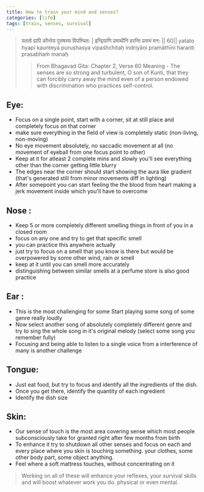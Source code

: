 ```yaml
---
title: How to train your mind and senses?
categories: [life]
tags: [train, senses, survival]
---
```


> यततो ह्यपि कौन्तेय पुरुषस्य विपश्चित: |
इन्द्रियाणि प्रमाथीनि हरन्ति प्रसभं मन: || 60||
> yatato hyapi kaunteya puruṣhasya vipaśhchitaḥ
indriyāṇi pramāthīni haranti prasabhaṁ manaḥ
>> From Bhagavad Gita: Chapter 2, Verse 60
Meaning - The senses are so strong and turbulent, O son of Kunti, that they can forcibly carry away the mind even of a person endowed with discrimination who practices self-control.

## Eye:
- Focus on a single point, start with a corner, sit at still place and completely focus on that corner
- make sure everything in the field of view is completely static (non-living, non-moving)
- No eye movement absolutely, no saccadic movement at all (no movement of eyeball from one focus point to other)
- Keep at it for atleast 2 complete mins and slowly you'll see everything other than the corner getting little blurry
- The edges near the corner should start showing the aura like gradient (that's generated still from minor movements diff in lighting)
- After somepoint you can start feeling the the blood from heart making a jerk movement inside which you'll have to overcome

## Nose :
- Keep 5 or more completely different smelling things in front of you in a closed room
- focus on any one and try to get that specific smell
- you can practice this anywhere actually
- just try to focus on a smell that you know is there but would be overpowered by some other wind, rain or smell
- keep at it until you can smell more accurately
- distinguishing between similar smells at a perfume store is also good practice

## Ear :
- This is the most challenging for some
Start playing some song of some genre really loudly
- Now select another song of absolutely completely different genre and try to sing the whole song in it's original melody (select some song you remember fully)
- Focusing and being able to listen to a single voice from a interference of many is another challenge

## Tongue:
- Just eat food, but try to focus and identify all the ingredients of the dish.
- Once you get there, identify the quantity of each ingredient
- Identify the dish size

## Skin:
- Our sense of touch is the most area covering sense which most people subconsciously take for granted right after few months from birth
- To enhance it try to shutdown all other senses and focus on each and every place where you skin is touching something. your clothes, some other body part, some object anything.
- Feel where a soft mattress touches, without concentrating on it


> Working on all of these will enhance your reflexes, your survival skills and will boost whatever work you do. physical or even mental.